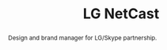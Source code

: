 ---
layout: article.njk
title: LG NetCast
client: Skype
partner: LG
year: 2010
abstract: Design and brand manager for LG/Skype partnership.
headline: Optimising a 10-foot interface across locales
text:
  - I collaborated in a managerial and review capacity with the LG design team 
    in Seoul, South Korea both on site and remotely
  - The biggest challenges were around customization of their native grid UI 
    paradigm to fit both Western and Asian language usage scenarios - at the 
    time of engagement, the product was optimised entirely for Korean character 
    sets.
media:
  - LG-NetCast_536.jpg
  - LG-NetCast-2_500.jpg
tags: hardware
---